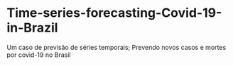 # Time-series-forecasting-Covid-19-in-Brazil
Um caso de previsão de séries temporais; Prevendo novos casos e mortes por covid-19 no Brasil
